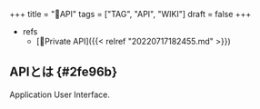 +++
title = "📝API"
tags = ["TAG", "API", "WIKI"]
draft = false
+++

-   refs
    -   [🔖Private API]({{< relref "20220717182455.md" >}})


## APIとは {#2fe96b}

Application User Interface.
